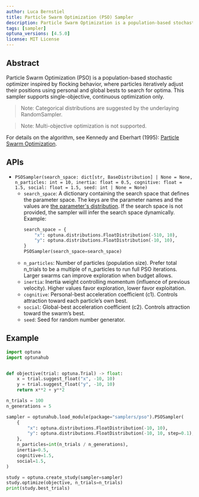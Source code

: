 ```yaml
---
author: Luca Bernstiel
title: Particle Swarm Optimization (PSO) Sampler
description: Particle Swarm Optimization is a population-based stochastic optimization algorithm inspired by flocking behavior, where particles iteratively adjust their positions using personal and global bests to search for optima.
tags: [sampler]
optuna_versions: [4.5.0]
license: MIT License
---
```


## Abstract

Particle Swarm Optimization (PSO) is a population-based stochastic optimizer inspired by flocking behavior, where particles iteratively adjust their positions using personal and global bests to search for optima. This sampler supports single-objective, continuous optimization only.

> Note: Categorical distributions are suggested by the underlaying RandomSampler.

> Note: Multi-objective optimization is not supported.

For details on the algorithm, see Kennedy and Eberhart (1995): [Particle Swarm Optimization](https://doi.org/10.1109/ICNN.1995.488968).

## APIs

- `PSOSampler(search_space: dict[str, BaseDistribution] | None = None, n_particles: int = 10, inertia: float = 0.5, cognitive: float = 1.5, social: float = 1.5, seed: int | None = None)`
  - `search_space`: A dictionary containing the search space that defines the parameter space. The keys are the parameter names and the values are [the parameter's distribution](https://optuna.readthedocs.io/en/stable/reference/distributions.html). If the search space is not provided, the sampler will infer the search space dynamically.
    Example:
    ```python
    search_space = {
        "x": optuna.distributions.FloatDistribution(-510, 10),
        "y": optuna.distributions.FloatDistribution(-10, 10),
    }
    PSOSampler(search_space=search_space)
    ```
  - `n_particles`: Number of particles (population size). Prefer total n_trials to be a multiple of n_particles to run full PSO iterations. Larger swarms can improve exploration when budget allows.
  - `inertia`: Inertia weight controlling momentum (influence of previous velocity). Higher values favor exploration, lower favor exploitation.
  - `cognitive`: Personal-best acceleration coefficient (c1). Controls attraction toward each particle’s own best.
  - `social`: Global-best acceleration coefficient (c2). Controls attraction toward the swarm’s best.
  - `seed`: Seed for random number generator.

## Example

```python
import optuna
import optunahub


def objective(trial: optuna.Trial) -> float:
    x = trial.suggest_float("x", -10, 10)
    y = trial.suggest_float("y", -10, 10)
    return x**2 + y**2

n_trials = 100
n_generations = 5

sampler = optunahub.load_module(package="samplers/pso").PSOSampler(
    {
        "x": optuna.distributions.FloatDistribution(-10, 10),
        "y": optuna.distributions.FloatDistribution(-10, 10, step=0.1),
    },
    n_particles=int(n_trials / n_generations),
    inertia=0.5,
    cognitive=1.5,
    social=1.5,
)

study = optuna.create_study(sampler=sampler)
study.optimize(objective, n_trials=n_trials)
print(study.best_trials)
```
